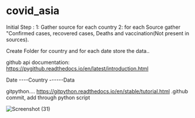 # covid_asia

Initial Step : 
1: Gather source for each country
2: for each Source gather "Confirmed cases, recovered cases, Deaths and vaccination(Not present in sources).

Create Folder for country and for each date store  the data..

github api documentation: https://pygithub.readthedocs.io/en/latest/introduction.html

Date 
----Country
------Data


gitpython.... https://gitpython.readthedocs.io/en/stable/tutorial.html .github commit, add through python script


![Screenshot (31)](https://user-images.githubusercontent.com/75659458/153746573-94adb9ba-fae7-463b-a886-9e891f26e5db.png)
